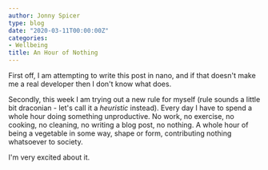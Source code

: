 ```yaml
---
author: Jonny Spicer
type: blog
date: "2020-03-11T00:00:00Z"
categories:
- Wellbeing
title: An Hour of Nothing
---
```

First off, I am attempting to write this post in nano, and if that doesn't make me a real developer then I don't know what does.

Secondly, this week I am trying out a new rule for myself (rule sounds a little bit draconian - let's call it a *heuristic* instead). Every day I have to spend a whole hour
doing something unproductive. No work, no exercise, no cooking, no cleaning, no writing a blog post, no nothing. A whole hour of being a vegetable in some way, shape or form,
contributing nothing whatsoever to society.

I'm very excited about it.

